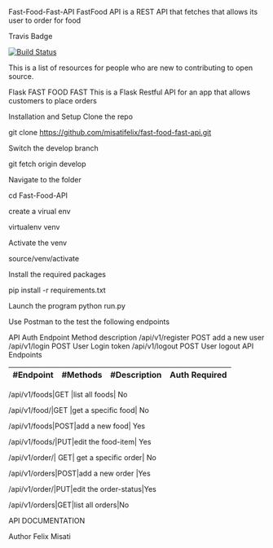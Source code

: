 Fast-Food-Fast-API
FastFood API is a REST API that fetches that allows its user to order for food

Travis Badge

[![Build Status](https://travis-ci.org/misatifelix/fast-food-fast-api.svg?branch=master)](https://travis-ci.org/misatifelix/fast-food-fast-api)


This is a list of resources for people who are new to contributing to open source.

Flask FAST FOOD FAST
This is a Flask Restful API for an app that allows customers to place orders

Installation and Setup
Clone the repo

git clone https://github.com/misatifelix/fast-food-fast-api.git

Switch the develop branch

git fetch origin develop

Navigate to the folder

cd Fast-Food-API

create a virual env

virtualenv venv

Activate the venv

source/venv/activate

Install the required packages

pip install -r requirements.txt

Launch the program
python run.py

Use Postman to the test the following endpoints

API Auth
Endpoint	Method	description
/api/v1/register	POST	add a new user
/api/v1/login	POST	User Login token
/api/v1/logout	POST	User logout
API Endpoints

#Endpoint|  #Methods|  #Description| Auth Required|
---------|  --------|  ------------| -------------|

/api/v1/foods|GET	|list all foods|	No

/api/v1/food/|GET	|get a specific food|	No

/api/v1/foods|POST|add a new food|	Yes

/api/v1/foods/|PUT|edit the food-item|	Yes

/api/v1/order/|	GET|	get a specific order|	No

/api/v1/orders|POST|add a new order	|Yes

/api/v1/order/|PUT|edit the order-status|Yes

/api/v1/orders|GET|list all orders|No

API DOCUMENTATION



Author
Felix Misati
